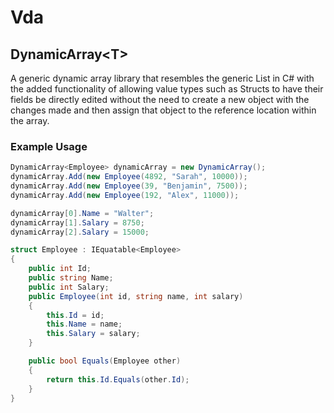 # Vda

## DynamicArray\<T>

A generic dynamic array library that resembles the generic List<T> in C# with the added functionality of allowing value types such as Structs to have their fields be directly edited without the need to create a new object with the changes made and then assign that object to the reference location within the array.

### Example Usage

```C#
DynamicArray<Employee> dynamicArray = new DynamicArray();
dynamicArray.Add(new Employee(4892, "Sarah", 10000));
dynamicArray.Add(new Employee(39, "Benjamin", 7500));
dynamicArray.Add(new Employee(192, "Alex", 11000));

dynamicArray[0].Name = "Walter";
dynamicArray[1].Salary = 8750;
dynamicArray[2].Salary = 15000;

struct Employee : IEquatable<Employee>
{
    public int Id;
    public string Name;
    public int Salary;
    public Employee(int id, string name, int salary)
    {
        this.Id = id;
        this.Name = name;
        this.Salary = salary;
    }

    public bool Equals(Employee other)
    {
        return this.Id.Equals(other.Id);
    }
}
```
